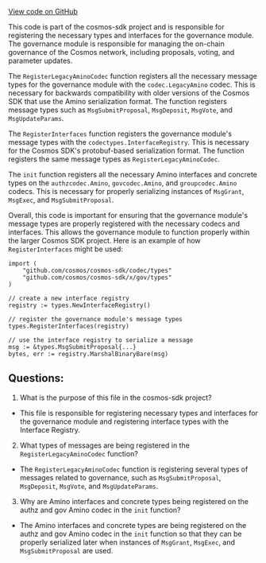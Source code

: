[View code on GitHub](https://github.com/cosmos/cosmos-sdk/blob/main/x/gov/types/v1/codec.go)

This code is part of the cosmos-sdk project and is responsible for registering the necessary types and interfaces for the governance module. The governance module is responsible for managing the on-chain governance of the Cosmos network, including proposals, voting, and parameter updates.

The `RegisterLegacyAminoCodec` function registers all the necessary message types for the governance module with the `codec.LegacyAmino` codec. This is necessary for backwards compatibility with older versions of the Cosmos SDK that use the Amino serialization format. The function registers message types such as `MsgSubmitProposal`, `MsgDeposit`, `MsgVote`, and `MsgUpdateParams`.

The `RegisterInterfaces` function registers the governance module's message types with the `codectypes.InterfaceRegistry`. This is necessary for the Cosmos SDK's protobuf-based serialization format. The function registers the same message types as `RegisterLegacyAminoCodec`.

The `init` function registers all the necessary Amino interfaces and concrete types on the `authzcodec.Amino`, `govcodec.Amino`, and `groupcodec.Amino` codecs. This is necessary for properly serializing instances of `MsgGrant`, `MsgExec`, and `MsgSubmitProposal`.

Overall, this code is important for ensuring that the governance module's message types are properly registered with the necessary codecs and interfaces. This allows the governance module to function properly within the larger Cosmos SDK project. Here is an example of how `RegisterInterfaces` might be used:

```
import (
    "github.com/cosmos/cosmos-sdk/codec/types"
    "github.com/cosmos/cosmos-sdk/x/gov/types"
)

// create a new interface registry
registry := types.NewInterfaceRegistry()

// register the governance module's message types
types.RegisterInterfaces(registry)

// use the interface registry to serialize a message
msg := &types.MsgSubmitProposal{...}
bytes, err := registry.MarshalBinaryBare(msg)
```
## Questions: 
 1. What is the purpose of this file in the cosmos-sdk project?
- This file is responsible for registering necessary types and interfaces for the governance module and registering interface types with the Interface Registry.

2. What types of messages are being registered in the `RegisterLegacyAminoCodec` function?
- The `RegisterLegacyAminoCodec` function is registering several types of messages related to governance, such as `MsgSubmitProposal`, `MsgDeposit`, `MsgVote`, and `MsgUpdateParams`.

3. Why are Amino interfaces and concrete types being registered on the authz and gov Amino codec in the `init` function?
- The Amino interfaces and concrete types are being registered on the authz and gov Amino codec in the `init` function so that they can be properly serialized later when instances of `MsgGrant`, `MsgExec`, and `MsgSubmitProposal` are used.